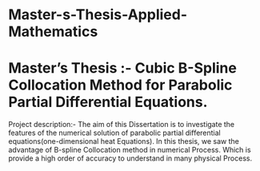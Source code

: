 # Master-s-Thesis-Applied-Mathematics


# Master’s Thesis :- Cubic B-Spline Collocation Method for Parabolic Partial Differential Equations.

Project description:- The aim of this Dissertation is to investigate the features of the numerical solution of parabolic partial differential equations(one-dimensional heat Equations). In this thesis, we saw the advantage of B-spline Collocation method in numerical Process. Which is provide a high order of accuracy to understand in many physical Process.
